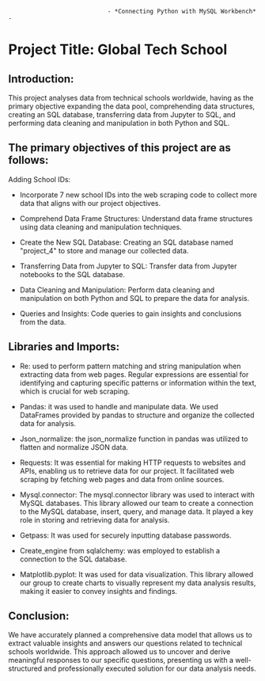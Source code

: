                                 - *Connecting Python with MySQL Workbench* -

# Project Title: Global Tech School

## Introduction: 
This project analyses data from technical schools worldwide, having as the primary objective 
expanding the data pool, comprehending data structures, creating an SQL database, transferring
data from Jupyter to SQL, and performing data cleaning and manipulation in both Python and SQL.

## The primary objectives of this project are as follows:

Adding School IDs: 
-  Incorporate 7 new school IDs into the web scraping code to collect more data 
    that aligns with our project objectives.

-  Comprehend Data Frame Structures: Understand data frame structures using data cleaning 
    and manipulation techniques.

-  Create the New SQL Database: Creating an SQL database named "project_4" to store and 
    manage our collected data.

-  Transferring Data from Jupyter to SQL: Transfer data from Jupyter notebooks to the SQL database.

-  Data Cleaning and Manipulation: Perform data cleaning and manipulation on both Python and SQL to
    prepare the data for analysis.

-  Queries and Insights: Code queries to gain insights and conclusions from the data.


## Libraries and Imports:

-  Re: used to perform pattern matching and string manipulation when extracting data from web
    pages. Regular expressions are essential for identifying and capturing specific patterns or
   information within the text, which is crucial for web scraping.

-  Pandas: it was used to handle and manipulate data. We used DataFrames provided 
    by pandas to structure and organize the collected data for analysis.

-  Json_normalize: the json_normalize function in pandas was utilized to flatten and normalize
    JSON data.

-  Requests: It was essential for making HTTP requests to websites and APIs, enabling us to retrieve
    data for our project. It facilitated web scraping by fetching web pages and data from online sources.

-  Mysql.connector: The mysql.connector library was used to interact with MySQL databases. This library 
    allowed our team to create a connection to the MySQL database, insert, query, and manage data. 
    It played a key role in storing and retrieving data for analysis.

-  Getpass: It was used for securely inputting database passwords.

- Create_engine from sqlalchemy: was employed to establish a connection to the SQL database.

- Matplotlib.pyplot: It was used for data visualization. This library allowed our group to create
    charts to visually represent my data analysis results, making it easier to convey insights and findings.

## Conclusion: 

We have accurately planned a comprehensive data model that allows us to extract valuable 
insights and answers our questions related to technical schools worldwide. This approach allowed 
us to uncover and derive meaningful responses to our specific questions, presenting us with a
well-structured and professionally executed solution for our data analysis needs.




